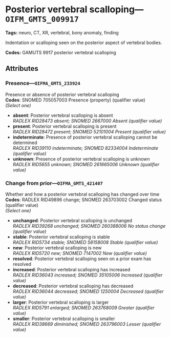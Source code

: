 # Posterior vertebral scalloping—`OIFM_GMTS_009917`

**Tags:** neuro, CT, XR, vertebral, bony anomaly, finding

Indentation or scalloping seen on the posterior aspect of vertebral bodies.

**Codes:** GAMUTS 9917 posterior vertebral scalloping

## Attributes

### Presence—`OIFMA_GMTS_233924`

Presence or absence of posterior vertebral scalloping  
**Codes**: SNOMED 705057003 Presence (property) (qualifier value)  
*(Select one)*

- **absent**: Posterior vertebral scalloping is absent  
_RADLEX RID28473 absent; SNOMED 2667000 Absent (qualifier value)_
- **present**: Posterior vertebral scalloping is present  
_RADLEX RID28472 present; SNOMED 52101004 Present (qualifier value)_
- **indeterminate**: Presence of posterior vertebral scalloping cannot be determined  
_RADLEX RID39110 indeterminate; SNOMED 82334004 Indeterminate (qualifier value)_
- **unknown**: Presence of posterior vertebral scalloping is unknown  
_RADLEX RID5655 unknown; SNOMED 261665006 Unknown (qualifier value)_

### Change from prior—`OIFMA_GMTS_421407`

Whether and how a posterior vertebral scalloping has changed over time  
**Codes**: RADLEX RID49896 change; SNOMED 263703002 Changed status (qualifier value)  
*(Select one)*

- **unchanged**: Posterior vertebral scalloping is unchanged  
_RADLEX RID39268 unchanged; SNOMED 260388006 No status change (qualifier value)_
- **stable**: Posterior vertebral scalloping is stable  
_RADLEX RID5734 stable; SNOMED 58158008 Stable (qualifier value)_
- **new**: Posterior vertebral scalloping is new  
_RADLEX RID5720 new; SNOMED 7147002 New (qualifier value)_
- **resolved**: Posterior vertebral scalloping seen on a prior exam has resolved  
- **increased**: Posterior vertebral scalloping has increased  
_RADLEX RID36043 increased; SNOMED 35105006 Increased (qualifier value)_
- **decreased**: Posterior vertebral scalloping has decreased  
_RADLEX RID36044 decreased; SNOMED 1250004 Decreased (qualifier value)_
- **larger**: Posterior vertebral scalloping is larger  
_RADLEX RID5791 enlarged; SNOMED 263768009 Greater (qualifier value)_
- **smaller**: Posterior vertebral scalloping is smaller  
_RADLEX RID38669 diminished; SNOMED 263796003 Lesser (qualifier value)_